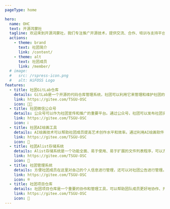```yaml
---
pageType: home

hero:
  name: OHC
  text: 开源鸿蒙社
  tagline: 欢迎来到开源鸿蒙社，我们专注推广开源技术，提供交流、合作、培训与支持平台，鼓励成员共享代码与经验，共促开源技术发展。
  actions:
    - theme: brand
      text: 社团简介
      link: /content/
    - theme: alt
      text: 社团成员
      link: /member/
  # image:
  #   src: /rspress-icon.png
  #   alt: HiFOSS Logo
features:
  - title: 社团GitLab仓库
    details: GitLab是一个开源的代码仓库管理系统，社团可以利用它来管理和维护社团的代码资源。通过GitLab，社团成员可以方便地共享代码、协作开发，并通过版本控制功能追踪和管理代码的变化。
    link: https://gitee.com/TSGU-OSC
    icon: 🧑‍💻
  - title: 社团微信公众号
    details: 公众号可以作为社团宣传和推广的重要平台。通过公众号，社团可以发布社团资讯、活动信息、作品展示等内容，吸引更多人的关注和参与。
    link: https://gitee.com/TSGU-OSC
    icon: ℹ️
  - title: 社团AI绘画工具
    details: AI绘画技术可以帮助社团成员提高艺术创作水平和效率。通过利用AI绘画软件，社团成员可以轻松地生成各种风格的图像，获得新的创意灵感。
    link: https://gitee.com/TSGU-OSC
    icon: 🎨
  - title: 社团Alist存储系统
    details: Alist存储系统是一个功能全面、易于使用、易于扩展的文件列表程序，可以方便地管理和访问各种存储服务中的文件。社团用它存相关学习资料，这样可以实现资源共享。
    link: https://gitee.com/TSGU-OSC
    icon: 💾
  - title: 社团管理系统
    details: 方便社团成员在这里对自己的个人信息进行管理，还可以对社团公告进行管理。提高了社团的凝聚力，方便社团人员的联系。
    link: https://gitee.com/TSGU-OSC
    icon: ®
  - title: 社团项目仓库
    details: 社团项目仓库是一个重要的协作和管理工具，可以帮助团队成员更好地协作、开发和维护社团项目，提高项目的质量和效率。社团成员可以在这里分享或一起开发相关的项目
    link: https://gitee.com/TSGU-OSC
    icon: 🔧
---
```

